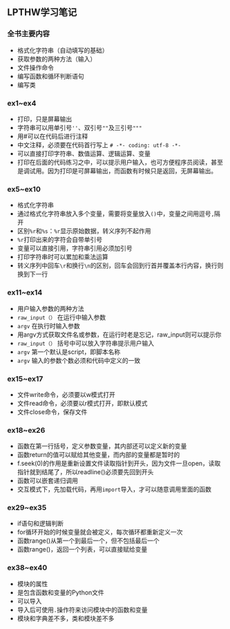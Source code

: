## LPTHW学习笔记 ##

### 全书主要内容 ###
- 格式化字符串（自动填写的基础）
- 获取参数的两种方法（输入）
- 文件操作命令
- 编写函数和循环判断语句
- 编写类

### ex1~ex4 ##
- 打印，只是屏幕输出
- 字符串可以用单引号`''`、双引号`""`及三引号`"""`
- 用#可以在代码后进行注释
- 中文注释，必须要在代码首行写上 `# -*- coding: utf-8 -*-
`
- 可以直接打印字符串、数值运算、逻辑运算、变量
- 打印在后面的代码练习之中，可以提示用户输入，也可方便程序员阅读，甚至是调试用。因为打印是可屏幕输出，而函数有时候只是返回，无屏幕输出。

### ex5~ex10 ###
- 格式化字符串
 - 通过格式化字符串放入多个变量，需要将变量放入`()`中，变量之间用逗号`,`隔开
 - 区别`%r`和`%s`：`%r`显示原始数据，转义序列不起作用
 - `%r`打印出来的字符会自带单引号
 - 变量可以直接引用，字符串引用必须加引号
- 打印字符串时可以累加和乘法运算
- 转义序列中回车`\r`和换行`\n`的区别，回车会回到行首并覆盖本行内容，换行则换到下一行

### ex11~ex14 ###
- 用户输入参数的两种方法
 - `raw_input（）` 在运行中输入参数
 - `argv` 在执行时输入参数
 - 用argv方式获取文件名或参数，在运行时老是忘记，raw_input则可以提示你
- `raw_input（）` 括号中可以放入字符串提示用户输入
- `argv` 第一个默认是script，即脚本名称
- `argv` 输入的参数个数必须和代码中定义的一致

### ex15~ex17 ###
- 文件write命令，必须要以w模式打开
- 文件read命令，必须要以r模式打开，即默认模式
- 文件close命令，保存文件

### ex18~ex26 ###
- 函数在第一行括号，定义参数变量，其内部还可以定义新的变量
- 函数return的值可以赋给其他变量，而内部的变量都是暂时的
- f.seek(0)的作用是重新设置文件读取指针到开头，因为文件一旦open，读取指针就到结尾了，所以readline()必须要先回到开头
- 函数可以嵌套递归调用
- 交互模式下，先加载代码，再用`import`导入，才可以随意调用里面的函数

### ex29~ex35 ###
- if语句和逻辑判断
- for循环开始的时候变量就会被定义，每次循环都重新定义一次
- 函数range()从第一个到最后一个，但不包括最后一个
- 函数range()，返回一个列表，可以直接赋给变量

### ex38~ex40 ###
- 模块的属性
 - 是包含函数和变量的Python文件
 - 可以导入
 - 导入后可使用`.`操作符来访问模块中的函数和变量
- 模块和字典差不多，类和模块差不多

